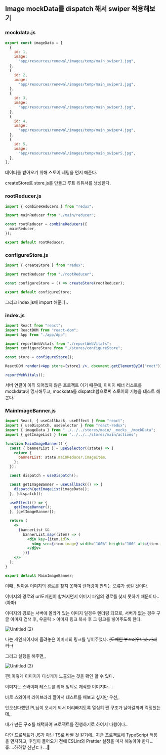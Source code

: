## Image mockData를 dispatch 해서 swiper 적용해보기

### mockdata.js

```jsx
export const imageData = [
  {
    id: 1,
    image:
      "app/resources/renewal/images/temp/main_swiper1.jpg",
  },
  {
    id: 2,
    image:
      "app/resources/renewal/images/temp/main_swiper2.jpg",
  },
  {
    id: 3,
    image:
      "app/resources/renewal/images/temp/main_swiper3.jpg",
  },
  {
    id: 4,
    image:
      "app/resources/renewal/images/temp/main_swiper4.jpg",
  },
  {
    id: 5,
    image:
      "app/resources/renewal/images/temp/main_swiper5.jpg",
  },
];
```

데이터를 받아오기 위해 스토어 세팅을 먼저 해준다. 

createStore로 store.js를 만들고 루트 리듀서를 생성한다.

### rootReducer.js

```jsx
import { combineReducers } from "redux";

import mainReducer from "./main/reducer";

const rootReducer = combineReducers({
  mainReducer,
});

export default rootReducer;
```

### configureStore.js

```jsx
import { createStore } from "redux";

import rootReducer from "./rootReducer";

const configureStore = () => createStore(rootReducer);

export default configureStore;
```

그리고 index.js에 import 해준다..

### index.js

```jsx
import React from "react";
import ReactDOM from "react-dom";
import App from "./app/App";

import reportWebVitals from "./reportWebVitals";
import configureStore from "./stores/configureStore";

const store = configureStore();

ReactDOM.render(<App store={store} />, document.getElementById("root"));

reportWebVitals();
```

서버 연결이 아직 되어있지 않은 프로젝트 이기 때문에, 이미지 배너 리스트를 mockdata에 명시해두고, mockdata를 dispatch함으로써 스토어의 기능을 테스트 해본다.

### MainImageBanner.js

```jsx
import React, { useCallback, useEffect } from "react";
import { useDispatch, useSelector } from "react-redux";
import { imageData } from "../../../stores/main/__mocks__/mockData";
import { getImageList } from "../../../stores/main/actions";

function MainImageBanner() {
  const { bannerList } = useSelector((state) => {
    return {
      bannerList: state.mainReducer.imageItem,
    };
  });

  const dispatch = useDispatch();

  const getImageBanner = useCallback(() => {
    dispatch(getImageList(imageData));
  }, [dispatch]);

  useEffect(() => {
    getImageBanner();
  }, [getImageBanner]);

  return (
    <>
      {bannerList &&
        bannerList.map((item) => (
          <div key={item.id}>
            <img src={item.image} width="100%" height="100" alt={item.id}></img>
          </div>
        ))}
    </>
  );
}

export default MainImageBanner;
```

이때 , 받아온 이미지의 경로를 찾지 못하여 렌더링이 안되는 오류가 생길 것이다.

이미지의 경로와 url도메인이 합쳐지면서 이미지 파일의 경로를 찾지 못하기 때문이다..(아마)

이미지의 경로는 서버에 올라가 있는 이미지 일경우 렌더링 되므로, 서버가 없는 경우 구글 이미지 검색 후, 우클릭 > 이미지 링크 복사 후 그 링크를 넣어주도록 한다.

![Untitled (2)](https://user-images.githubusercontent.com/58289110/105854846-be263500-602a-11eb-8b84-8cf158cb0efd.png)

나는  개인페이지에 올려놓은 이미지의 링크를 넣어주었다. ~~(도메인 부끄러우니까 가리기..)~~

그리고 실행을 해주면,,

![Untitled (3)](https://user-images.githubusercontent.com/58289110/105854849-bebecb80-602a-11eb-8f74-ed2c84a3ec3e.png)

쨘! 이렇게 이미지가 다섯개가 노출되는 것을 확인 할 수 있다.

이미지는 스와이퍼 테스트를 위해 임의로 제작한 이미지다....

바로 스와이퍼 라이브러리 깔아서 테스트를 해보고 싶지만 우선,, 

안오신다했던 PL님이 오시게 되서 머리빠지도록 열심히 짠 구조가 날아갈까봐 걱정했는데,, 

내가 만든 구조를 채택하여 프로젝트를 진행하기로 하여서 다행이다..

다만 프로젝트가 JS가 아닌 TS로 바뀔 것 같기에..  지금 프로젝트에 TypeScript 적용을 먼저하고, 후임이 들어오기 전에 ESLint와 Prettier 설정을 마저 해놓아야 한다... 훟....하하핳 신난ㄷㅏ...🤑
